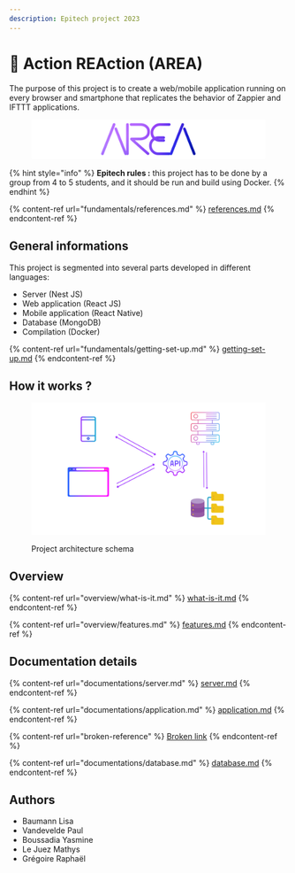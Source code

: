 ```yaml
---
description: Epitech project 2023
---
```


# 🔗 Action REAction (AREA)

The purpose of this project is to create a web/mobile application running on every browser and smartphone that replicates the behavior of Zappier and IFTTT applications.





<figure><img src=".gitbook/assets/logo.png" alt=""><figcaption></figcaption></figure>



{% hint style="info" %}
**Epitech rules :** this project has to be done by a group from 4 to 5 students, and  it should be run and build using Docker.
{% endhint %}

{% content-ref url="fundamentals/references.md" %}
[references.md](fundamentals/references.md)
{% endcontent-ref %}

## General informations

This project is segmented into several parts developed in different languages:

* Server (Nest JS)
* Web application (React JS)
* Mobile application (React Native)
* Database (MongoDB)
* Compilation (Docker)

{% content-ref url="fundamentals/getting-set-up.md" %}
[getting-set-up.md](fundamentals/getting-set-up.md)
{% endcontent-ref %}

## How it works ?

<figure><img src=".gitbook/assets/schema (2).png" alt=""><figcaption><p>Project architecture schema</p></figcaption></figure>

## Overview

{% content-ref url="overview/what-is-it.md" %}
[what-is-it.md](overview/what-is-it.md)
{% endcontent-ref %}

{% content-ref url="overview/features.md" %}
[features.md](overview/features.md)
{% endcontent-ref %}

## Documentation details

{% content-ref url="documentations/server.md" %}
[server.md](documentations/server.md)
{% endcontent-ref %}

{% content-ref url="documentations/application.md" %}
[application.md](documentations/application.md)
{% endcontent-ref %}

{% content-ref url="broken-reference" %}
[Broken link](broken-reference)
{% endcontent-ref %}

{% content-ref url="documentations/database.md" %}
[database.md](documentations/database.md)
{% endcontent-ref %}

## Authors

* Baumann Lisa
* Vandevelde Paul
* Boussadia Yasmine
* Le Juez Mathys
* Grégoire Raphaël
